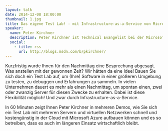 ```yaml
---
layout: talk
date: 2014-12-08 18:00:00
thumbnail: 1.jpg
title: Das eigene Test Lab! - mit Infrastructure-as-a-Service von Microsoft Azure
speaker:
  name: Peter Kirchner
  description: Peter Kirchner ist Technical Evangelist bei der Microsoft Deutschland GmbH und beschäftigt sich primär mit den Themen Cloud Computing, Windows 8 Entwicklung und den Technologien, die zur Kommunikation über verteilte Systeme hinweg notwendig sind. In den letzten Jahren hat sich Peter Kirchner mit verschiedensten Technologien für Entwickler beschäftigt, wobei Themen wie Anwendungskompatibilität für Windows-Anwendungen, Microsoft Azure und die technische Betreuung von Microsoft Partnern einen besonderen Fokus besaßen. Vor seinem Einstieg bei Microsoft im Jahr 2008 war Peter Kirchner im Bereich der SharePoint-Entwicklung und -Anpassung im Kundenprojektgeschäft tätig.
  social:
    - title: rss
      url: http://blogs.msdn.com/b/pkirchner/
---
```

Kurzfristig wurde Ihnen für den Nachmittag eine Besprechung abgesagt. Was anstellen mit der gewonnen Zeit? Wir hätten da eine Idee! Bauen Sie sich doch ein Test Lab auf, um (Ihre) Software in einer größeren Umgebung zu testen, zu debuggen und Erfahrungen zu sammeln. In vielen Unternehmen dauert es mehr als einen Nachmittag, um spontan einen, zwei oder zwanzig Server für diesen Zwecke zu erhalten. Dabei ist diese Flexibilität möglich! Und zwar durch Infrastructure-as-a-Service.

In 60 Minuten zeigt Ihnen Peter Kirchner in mehreren Demos, wie Sie sich ein Test Lab mit mehreren Servern und virtuellen Netzwerken schnell und  kostengünstig in der Cloud mit Microsoft Azure aufbauen können und es so betreiben, dass es auch im längeren Einsatz wirtschaftlich bleibt.
